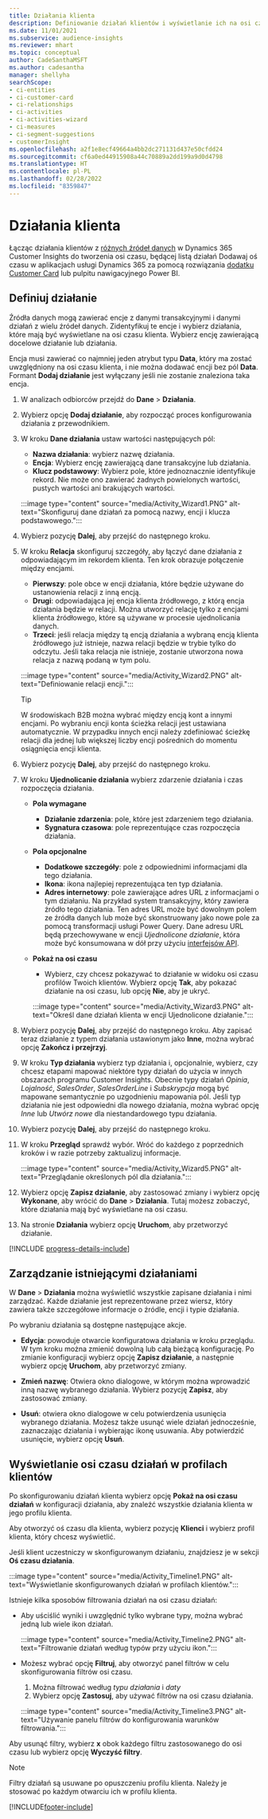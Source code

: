 ```yaml
---
title: Działania klienta
description: Definiowanie działań klientów i wyświetlanie ich na osi czasu w profilach klientów.
ms.date: 11/01/2021
ms.subservice: audience-insights
ms.reviewer: mhart
ms.topic: conceptual
author: CadeSanthaMSFT
ms.author: cadesantha
manager: shellyha
searchScope:
- ci-entities
- ci-customer-card
- ci-relationships
- ci-activities
- ci-activities-wizard
- ci-measures
- ci-segment-suggestions
- customerInsight
ms.openlocfilehash: a2f1e8ecf49664a4bb2dc271131d437e50cfdd24
ms.sourcegitcommit: cf6a0ed44915908a44c70889a2dd199a9d0d4798
ms.translationtype: HT
ms.contentlocale: pl-PL
ms.lasthandoff: 02/28/2022
ms.locfileid: "8359847"
---
```

# <a name="customer-activities"></a>Działania klienta

Łącząc działania klientów z [różnych źródeł danych](data-sources.md) w Dynamics 365 Customer Insights do tworzenia osi czasu, będącej listą działań Dodawaj oś czasu w aplikacjach usługi Dynamics 365 za pomocą rozwiązania [dodatku Customer Card](customer-card-add-in.md) lub pulpitu nawigacyjnego Power BI.

## <a name="define-an-activity"></a>Definiuj działanie

Źródła danych mogą zawierać encje z danymi transakcyjnymi i danymi działań z wielu źródeł danych. Zidentyfikuj te encje i wybierz działania, które mają być wyświetlane na osi czasu klienta. Wybierz encję zawierającą docelowe działanie lub działania.

Encja musi zawierać co najmniej jeden atrybut typu **Data**, który ma zostać uwzględniony na osi czasu klienta, i nie można dodawać encji bez pól **Data**. Formant **Dodaj działanie** jest wyłączany jeśli nie zostanie znaleziona taka encja.

1. W analizach odbiorców przejdź do **Dane** > **Działania**.

1. Wybierz opcję **Dodaj działanie**, aby rozpocząć proces konfigurowania działania z przewodnikiem.

1. W kroku **Dane działania** ustaw wartości następujących pól:

   - **Nazwa działania**: wybierz nazwę działania.
   - **Encja**: Wybierz encję zawierającą dane transakcyjne lub działania.
   - **Klucz podstawowy**: Wybierz pole, które jednoznacznie identyfikuje rekord. Nie może ono zawierać żadnych powielonych wartości, pustych wartości ani brakujących wartości.

   :::image type="content" source="media/Activity_Wizard1.PNG" alt-text="Skonfiguruj dane działań za pomocą nazwy, encji i klucza podstawowego.":::

1. Wybierz pozycję **Dalej**, aby przejść do następnego kroku.

1. W kroku **Relacja** skonfiguruj szczegóły, aby łączyć dane działania z odpowiadającym im rekordem klienta. Ten krok obrazuje połączenie między encjami.  

   - **Pierwszy**: pole obce w encji działania, które będzie używane do ustanowienia relacji z inną encją.
   - **Drugi**: odpowiadająca jej encja klienta źródłowego, z którą encja działania będzie w relacji. Można utworzyć relację tylko z encjami klienta źródłowego, które są używane w procesie ujednolicania danych.
   - **Trzeci**: jeśli relacja między tą encją działania a wybraną encją klienta źródłowego już istnieje, nazwa relacji będzie w trybie tylko do odczytu. Jeśli taka relacja nie istnieje, zostanie utworzona nowa relacja z nazwą podaną w tym polu.

   :::image type="content" source="media/Activity_Wizard2.PNG" alt-text="Definiowanie relacji encji.":::

   > [!TIP]
   > W środowiskach B2B można wybrać między encją kont a innymi encjami. Po wybraniu encji konta ścieżka relacji jest ustawiana automatycznie. W przypadku innych encji należy zdefiniować ścieżkę relacji dla jednej lub większej liczby encji pośrednich do momentu osiągnięcia encji klienta.

1. Wybierz pozycję **Dalej**, aby przejść do następnego kroku. 

1. W kroku **Ujednolicanie działania** wybierz zdarzenie działania i czas rozpoczęcia działania. 
   - **Pola wymagane**
      - **Działanie zdarzenia**: pole, które jest zdarzeniem tego działania.
      - **Sygnatura czasowa**: pole reprezentujące czas rozpoczęcia działania.

   - **Pola opcjonalne**
      - **Dodatkowe szczegóły**: pole z odpowiednimi informacjami dla tego działania.
      - **Ikona**: ikona najlepiej reprezentująca ten typ działania.
      - **Adres internetowy**: pole zawierające adres URL z informacjami o tym działaniu. Na przykład system transakcyjny, który zawiera źródło tego działania. Ten adres URL może być dowolnym polem ze źródła danych lub może być skonstruowany jako nowe pole za pomocą transformacji usługi Power Query. Dane adresu URL będą przechowywane w encji *Ujednolicone działanie*, która może być konsumowana w dół przy użyciu [interfejsów API](apis.md).

   - **Pokaż na osi czasu**
      - Wybierz, czy chcesz pokazywać to działanie w widoku osi czasu profilów Twoich klientów. Wybierz opcję **Tak**, aby pokazać działanie na osi czasu, lub opcję **Nie**, aby je ukryć.

      :::image type="content" source="media/Activity_Wizard3.PNG" alt-text="Określ dane działań klienta w encji Ujednolicone działanie.":::

1. Wybierz pozycję **Dalej**, aby przejść do następnego kroku. Aby zapisać teraz działanie z typem działania ustawionym jako **Inne**, można wybrać opcję **Zakończ i przejrzyj**. 

1. W kroku **Typ działania** wybierz typ działania i, opcjonalnie, wybierz, czy chcesz etapami mapować niektóre typy działań do użycia w innych obszarach programu Customer Insights. Obecnie typy działań *Opinia*, *Lojalność*, *SalesOrder*, *SalesOrderLine* i *Subskrypcja* mogą być mapowane semantycznie po uzgodnieniu mapowania pól. Jeśli typ działania nie jest odpowiedni dla nowego działania, można wybrać opcję *Inne* lub *Utwórz nowe* dla niestandardowego typu działania.

1. Wybierz pozycję **Dalej**, aby przejść do następnego kroku. 

1. W kroku **Przegląd** sprawdź wybór. Wróć do każdego z poprzednich kroków i w razie potrzeby zaktualizuj informacje.

   :::image type="content" source="media/Activity_Wizard5.PNG" alt-text="Przeglądanie określonych pól dla działania.":::
   
1. Wybierz opcję **Zapisz działanie**, aby zastosować zmiany i wybierz opcję **Wykonane**, aby wrócić do **Dane** > **Działania**. Tutaj możesz zobaczyć, które działania mają być wyświetlane na osi czasu. 

1. Na stronie **Działania** wybierz opcję **Uruchom**, aby przetworzyć działanie. 

[!INCLUDE [progress-details-include](../includes/progress-details-pane.md)]

## <a name="manage-existing-activities"></a>Zarządzanie istniejącymi działaniami

W **Dane** > **Działania** można wyświetlić wszystkie zapisane działania i nimi zarządzać. Każde działanie jest reprezentowane przez wiersz, który zawiera także szczegółowe informacje o źródle, encji i typie działania.

Po wybraniu działania są dostępne następujące akcje. 

- **Edycja**: powoduje otwarcie konfiguratowa działania w kroku przeglądu. W tym kroku można zmienić dowolną lub całą bieżącą konfigurację. Po zmianie konfiguracji wybierz opcję **Zapisz działanie**, a następnie wybierz opcję **Uruchom**, aby przetworzyć zmiany.

- **Zmień nazwę**: Otwiera okno dialogowe, w którym można wprowadzić inną nazwę wybranego działania. Wybierz pozycję **Zapisz**, aby zastosować zmiany.

- **Usuń**: otwiera okno dialogowe w celu potwierdzenia usunięcia wybranego działania. Możesz także usunąć wiele działań jednocześnie, zaznaczając działania i wybierając ikonę usuwania. Aby potwierdzić usunięcie, wybierz opcję **Usuń**.

## <a name="view-activity-timelines-on-customer-profiles"></a>Wyświetlanie osi czasu działań w profilach klientów

Po skonfigurowaniu działań klienta wybierz opcję **Pokaż na osi czasu działań** w konfiguracji działania, aby znaleźć wszystkie działania klienta w jego profilu klienta.

Aby otworzyć oś czasu dla klienta, wybierz pozycję **Klienci** i wybierz profil klienta, który chcesz wyświetlić.

Jeśli klient uczestniczy w skonfigurowanym działaniu, znajdziesz je w sekcji **Oś czasu działania**.

:::image type="content" source="media/Activity_Timeline1.PNG" alt-text="Wyświetlanie skonfigurowanych działań w profilach klientów.":::

Istnieje kilka sposobów filtrowania działań na osi czasu działań:

- Aby uściślić wyniki i uwzględnić tylko wybrane typy, można wybrać jedną lub wiele ikon działań.

  :::image type="content" source="media/Activity_Timeline2.PNG" alt-text="Filtrowanie działań według typów przy użyciu ikon.":::

- Możesz wybrać opcję **Filtruj**, aby otworzyć panel filtrów w celu skonfigurowania filtrów osi czasu.

   1. Można filtrować według *typu działania* i *daty*
   1. Wybierz opcję **Zastosuj**, aby używać filtrów na osi czasu działania.

   :::image type="content" source="media/Activity_Timeline3.PNG" alt-text="Używanie panelu filtrów do konfigurowania warunków filtrowania.":::

Aby usunąć filtry, wybierz **x** obok każdego filtru zastosowanego do osi czasu lub wybierz opcję **Wyczyść filtry**.


> [!NOTE]
> Filtry działań są usuwane po opuszczeniu profilu klienta. Należy je stosować po każdym otwarciu ich w profilu klienta.

[!INCLUDE[footer-include](../includes/footer-banner.md)]
